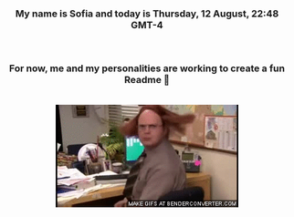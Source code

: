 


<div align="center">
<h3 >My name is Sofia and today is Thursday, 12 August, 22:48 GMT-4</h3><br>
<h3 >For now, me and my personalities are working to create a fun Readme 👋
</h3><br>
<img src='img/dwight.gif' alt='working...'/>
</div>
